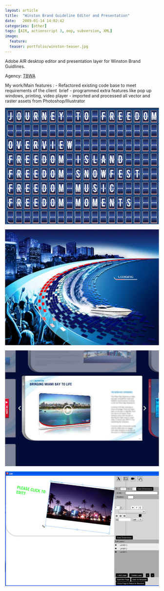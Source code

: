 ```yaml
---
layout: article
title:  "Winston Brand Guideline Editor and Presentation"
date:   2009-01-14 14:02:42
categories: [other]
tags: [AIR, actionscript 3, oop, subversion, XML]
image:
  feature:
  teaser: portfolio/winston-teaser.jpg
---
```

Adobe AIR desktop editor and presentation layer for Winston Brand Guidlines.


Agency: [TBWA](http://www.tbwa-london.com/) 

My work/Main features : 
    - Refactored existing code base to meet requirements of the client  brief
    - programmed extra features like pop up windows, printing, video player
    - imported and processed all vector and raster assets from Photoshop/Illustrator


![Winston Brand Guideline Editor and Presentation screen 1](/images/portfolio/winston-1.jpg "Winston Brand Guideline Editor and Presentation screen 1")

![Winston Brand Guideline Editor and Presentation screen 2](/images/portfolio/winston-2.jpg "TalkTalk TV Tribes quiz screen 2")

![Winston Brand Guideline Editor and Presentation screen 3](/images/portfolio/winston-3.jpg "Winston Brand Guideline Editor and Presentation screen 3")

![Winston Brand Guideline Editor and Presentation screen 4](/images/portfolio/winston-4.jpg "Winston Brand Guideline Editor and Presentation screen 4")
